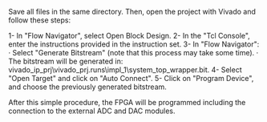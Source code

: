 Save all files in the same directory. Then, open the project with Vivado and follow these steps:

1- In "Flow Navigator", select Open Block Design.
2- In the "Tcl Console", enter the instructions provided in the instruction set.
3- In "Flow Navigator":
   · Select "Generate Bitstream" (note that this process may take some time). 
   · The bitstream will be generated in: vivado_ip_prj\vivado_prj.runs\impl_1\system_top_wrapper.bit.
4- Select "Open Target" and click on "Auto Connect".
5- Click on "Program Device", and choose the previously generated bitstream.

After this simple procedure, the FPGA will be programmed including the connection to the external ADC and DAC modules.
